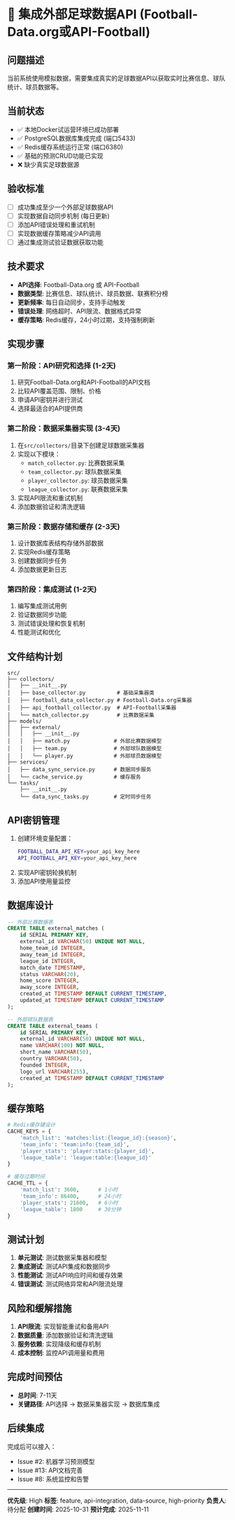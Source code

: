 # 🔗 集成外部足球数据API (Football-Data.org或API-Football)

## 问题描述
当前系统使用模拟数据，需要集成真实的足球数据API以获取实时比赛信息、球队统计、球员数据等。

## 当前状态
- ✅ 本地Docker试运营环境已成功部署
- ✅ PostgreSQL数据库集成完成 (端口5433)
- ✅ Redis缓存系统运行正常 (端口6380)
- ✅ 基础的预测CRUD功能已实现
- ❌ 缺少真实足球数据源

## 验收标准
- [ ] 成功集成至少一个外部足球数据API
- [ ] 实现数据自动同步机制 (每日更新)
- [ ] 添加API错误处理和重试机制
- [ ] 实现数据缓存策略减少API调用
- [ ] 通过集成测试验证数据获取功能

## 技术要求
- **API选择**: Football-Data.org 或 API-Football
- **数据类型**: 比赛信息、球队统计、球员数据、联赛积分榜
- **更新频率**: 每日自动同步，支持手动触发
- **错误处理**: 网络超时、API限流、数据格式异常
- **缓存策略**: Redis缓存，24小时过期，支持强制刷新

## 实现步骤

### 第一阶段：API研究和选择 (1-2天)
1. 研究Football-Data.org和API-Football的API文档
2. 比较API覆盖范围、限制、价格
3. 申请API密钥并进行测试
4. 选择最适合的API提供商

### 第二阶段：数据采集器实现 (3-4天)
1. 在`src/collectors/`目录下创建足球数据采集器
2. 实现以下模块：
   - `match_collector.py`: 比赛数据采集
   - `team_collector.py`: 球队数据采集
   - `player_collector.py`: 球员数据采集
   - `league_collector.py`: 联赛数据采集
3. 实现API限流和重试机制
4. 添加数据验证和清洗逻辑

### 第三阶段：数据存储和缓存 (2-3天)
1. 设计数据库表结构存储外部数据
2. 实现Redis缓存策略
3. 创建数据同步任务
4. 添加数据更新日志

### 第四阶段：集成测试 (1-2天)
1. 编写集成测试用例
2. 验证数据同步功能
3. 测试错误处理和恢复机制
4. 性能测试和优化

## 文件结构计划
```
src/
├── collectors/
│   ├── __init__.py
│   ├── base_collector.py          # 基础采集器类
│   ├── football_data_collector.py # Football-Data.org采集器
│   ├── api_football_collector.py  # API-Football采集器
│   └── match_collector.py         # 比赛数据采集
├── models/
│   ├── external/
│   │   ├── __init__.py
│   │   ├── match.py              # 外部比赛数据模型
│   │   ├── team.py               # 外部球队数据模型
│   │   └── player.py             # 外部球员数据模型
├── services/
│   ├── data_sync_service.py      # 数据同步服务
│   └── cache_service.py          # 缓存服务
└── tasks/
    ├── __init__.py
    └── data_sync_tasks.py        # 定时同步任务
```

## API密钥管理
1. 创建环境变量配置：
   ```bash
   FOOTBALL_DATA_API_KEY=your_api_key_here
   API_FOOTBALL_API_KEY=your_api_key_here
   ```
2. 实现API密钥轮换机制
3. 添加API使用量监控

## 数据库设计
```sql
-- 外部比赛数据表
CREATE TABLE external_matches (
    id SERIAL PRIMARY KEY,
    external_id VARCHAR(50) UNIQUE NOT NULL,
    home_team_id INTEGER,
    away_team_id INTEGER,
    league_id INTEGER,
    match_date TIMESTAMP,
    status VARCHAR(20),
    home_score INTEGER,
    away_score INTEGER,
    created_at TIMESTAMP DEFAULT CURRENT_TIMESTAMP,
    updated_at TIMESTAMP DEFAULT CURRENT_TIMESTAMP
);

-- 外部球队数据表
CREATE TABLE external_teams (
    id SERIAL PRIMARY KEY,
    external_id VARCHAR(50) UNIQUE NOT NULL,
    name VARCHAR(100) NOT NULL,
    short_name VARCHAR(50),
    country VARCHAR(50),
    founded INTEGER,
    logo_url VARCHAR(255),
    created_at TIMESTAMP DEFAULT CURRENT_TIMESTAMP
);
```

## 缓存策略
```python
# Redis缓存键设计
CACHE_KEYS = {
    'match_list': 'matches:list:{league_id}:{season}',
    'team_info': 'team:info:{team_id}',
    'player_stats': 'player:stats:{player_id}',
    'league_table': 'league:table:{league_id}'
}

# 缓存过期时间
CACHE_TTL = {
    'match_list': 3600,      # 1小时
    'team_info': 86400,      # 24小时
    'player_stats': 21600,   # 6小时
    'league_table': 1800     # 30分钟
}
```

## 测试计划
1. **单元测试**: 测试数据采集器和模型
2. **集成测试**: 测试API集成和数据同步
3. **性能测试**: 测试API响应时间和缓存效果
4. **错误测试**: 测试网络异常和API限流处理

## 风险和缓解措施
1. **API限流**: 实现智能重试和备用API
2. **数据质量**: 添加数据验证和清洗逻辑
3. **服务依赖**: 实现降级和缓存机制
4. **成本控制**: 监控API调用量和费用

## 完成时间预估
- **总时间**: 7-11天
- **关键路径**: API选择 → 数据采集器实现 → 数据库集成

## 后续集成
完成后可以接入：
- Issue #2: 机器学习预测模型
- Issue #13: API文档完善
- Issue #8: 系统监控和告警

---

**优先级**: High
**标签**: feature, api-integration, data-source, high-priority
**负责人**: 待分配
**创建时间**: 2025-10-31
**预计完成**: 2025-11-11